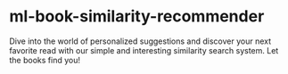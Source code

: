# ml-book-similarity-recommender
Dive into the world of personalized suggestions and discover your next favorite read with our simple and interesting similarity search system. Let the books find you!

